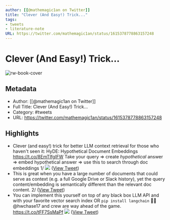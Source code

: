 ```yaml
---
author: [[@mathemagic1an on Twitter]]
title: "Clever (And Easy!) Trick..."
tags: 
- tweets
- literature-note
URL: https://twitter.com/mathemagic1an/status/1615378778863157248
---
```

# Clever (And Easy!) Trick...

![rw-book-cover](https://pbs.twimg.com/profile_images/1607042017095258114/sSUQlvdW.jpg)

## Metadata
- Author: [[@mathemagic1an on Twitter]]
- Full Title: Clever (And Easy!) Trick...
- Category: #tweets
- URL: https://twitter.com/mathemagic1an/status/1615378778863157248

## Highlights
- Clever (and easy!) trick for better LLM context retrieval for those who haven't seen it:
  HyDE: Hypothetical Document Embeddings
  https://t.co/8EmTIfgIFW
  Take your query => create *hypothetical* answer => embed hypothetical answer => use this to search through doc embeddings
  1/ 
  ![](https://pbs.twimg.com/media/Fmr5CGpXEAAz1xA.jpg) ([View Tweet](https://twitter.com/mathemagic1an/status/1615378778863157248))
- This is great when you have a large number of documents that could serve as context (e.g. a full Google Drive or Slack history), yet the query content/embedding is semantically different than the relevant doc content.
  2/ ([View Tweet](https://twitter.com/mathemagic1an/status/1615378780557611010))
- You can implement this yourself on top of any black box LLM API and with your favorite vector search index
  OR
  `pip install langchain` 🚀🚀
  @hwchase17 and crew are way ahead of the game.
  https://t.co/tFF7SsMaPf 
  ![](https://pbs.twimg.com/media/Fmr5_dTXwAAaa_Q.jpg) ([View Tweet](https://twitter.com/mathemagic1an/status/1615378782579470337))
